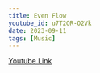 ```yaml
---
title: Even Flow
youtube_id: u7T2OR-O2Vk
date: 2023-09-11
tags: [Music]
---
```



[Youtube Link](https://www.youtube.com/watch?v=u7T2OR-O2Vk)  
